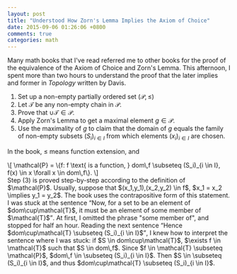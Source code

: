 ```yaml
---
layout: post
title: "Understood How Zorn's Lemma Implies the Axiom of Choice"
date: 2015-09-06 01:26:06 +0800
comments: true
categories: math
---
```


Many math books that I've read referred me to other books for the
proof of the equivalence of the Axiom of Choice and Zorn's Lemma.
This afternoon, I spent more than two hours to understand the proof
that the later implies and former in <cite>Topology</cite> written by
Davis.

1. Set up a non-empty partially ordered set $(\mathcal{P},\le)$
2. Let $\mathcal{T}$ be any non-empty chain in $\mathcal{P}$.
3. Prove that $\cup \mathcal{T} \in \mathcal{P}$.
4. Apply Zorn's Lemma to get a maximal element $g \in \mathcal{P}$.
5. <span class="myeqn" markdown="0">Use the maximality of $g$ to claim
   that the domain of $g$ equals the family of non-empty subsets
   $(S_i)_{i \in I}$ from which elements $(x_i)_{i \in I}$ are chosen.
   </span>

In the book, $\le$ means function extension, and

<div class="myeqn">
\[
  \mathcal{P} = \{f: f \text{ is a function, } dom\,f \subseteq
  (S_i)_{i \in I}, f(x) \in x \forall x \in dom\,f\}.
\]
</div>

<span class="myeqn" markdown="0">
Step (3) is proved step-by-step according to the definition of
$\mathcal{P}$.  Usually, suppose that $(x_1,y_1),(x_2,y_2) \in f$,
$x_1 = x_2 \implies y_1 = y_2$.  The book uses the contrapositive form
of this statement.  I was stuck at the sentence <q>Now, for a set to
be an element of $dom\cup\mathcal{T}$, it must be an element of some
member of $\mathcal{T}$</q>.  At first, I omitted the phrase "some
member of", and stopped for half an hour.  Reading the next sentence
<q>Hence $dom\cup\mathcal{T} \subseteq (S_i)_{i \in I}$</q>, I knew
how to interpret the sentence where I was stuck: if $S \in
dom\cup\mathcal{T}$, $\exists f \in \mathcal{T}$ such that $S \in
dom\,f$.  Since $f \in \mathcal{T} \subseteq \mathcal{P}$, $dom\,f \in
\subseteq (S_i)_{i \in I}$.  Then $S \in \subseteq (S_i)_{i \in I}$,
and thus $dom\cup\mathcal{T} \subseteq (S_i)_{i \in I}$.
</span>
